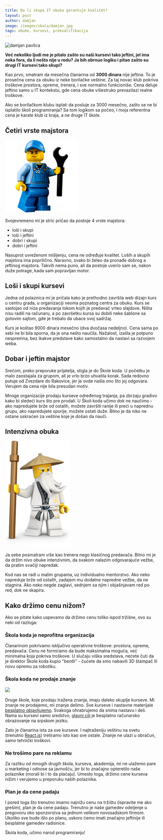 ```yaml
---
title: Da li skupa IT obuka garantuje kvalitet?
layout: post
author: damjan
image: /images/skola/damjan.jpg
tags: obuke, kursevi, prekvalifikacija
---
```


![damjan pavlica]({{page.image}})

**Već nekoliko ljudi me je pitalo zašto su naši kursevi tako jeftini, jel ima neka fora, da li nešto nije u redu? Ja bih obrnuo logiku i pitao zašto su drugi IT kursevi tako skupi?**

Kao prvo, smatram da mesečna članarina od **3000 dinara** nije jeftina. To je prosečna cena za obuku iz neke borilačke veštine. Za taj novac klub pokriva troškove prostora, opreme, trenera, i sve normalno funkcioniše. Cena deluje jeftino samo u IT kontekstu, gde cena obuke višestruko prevazilazi realne troškove.

Ako se borilačkom klubu isplati da posluje za 3000 mesečno, zašto se ne bi isplatilo školi programiranja? Sa tom logikom sa počeo, i moja referentna cena je karate klub iz kraja, a ne druge IT škole.

## Četiri vrste majstora

![majtor](/images/fore/lego-majstor.png)
<!-- http://www.clipartlord.com/wp-content/uploads/2016/08/mechanic2.png -->

Svojevremeno mi je stric pričao da postoje 4 vrste majstora:

- loši i skupi
- loši i jeftini
- dobri i skupi
- dobri i jeftini

Nasuprot uvreženom mišljenju, cena ne određuje kvalitet. Loših a skupih majstora ima poprilično. Naravno, svako bi želeo da pronađe dobrog a jeftinog majstora. Takvih nema puno, ali da postoje uverio sam se, nakon duže potrage, kada sam popravljao motor.

## Loši i skupi kursevi

Jedna od polaznica mi je pričala kako je prethodno završila web dizajn kurs u centru grada, u organizaciji veoma poznatog centra za obuku. Kurs se sastojao od niza predavanja tokom kojih je predavač vrteo slajdove. Ništa nisu radili na računaru, a po završetku kursa su dobili neke šablone sa gotovim sajtom, gde je trebalo da ubace svoj sadržaj.

Kurs je koštao 9000 dinara mesečno (dva dvočasa nedeljno). Cena sama po sebi ne bi bila sporna, da je ona nešto naučila. Nažalost, izašla je potpuno nespremna, bez ikakve predstave kako samostalno da nastavi sa razvojem weba.

## Dobar i jeftin majstor

Srećom, preko preporuke prijatelja, stigla je do Škole koda. U početku je malo zaostajala za grupom, ali je vrlo brzo uhvatila korak. Sada redovno putuje od Zvezdare do Rakovice, jer je ovde našla ono što joj odgovara. Verujem da cena nije bila presudan motiv.

Mnoge organizacije prodaju kurseve određenog trajanja, pa zbrzaju gradivo kako bi sledeći kurs što pre prodali. U Školi koda učimo dok ne naučimo - ako napredujete brže od ostalih, možete završiti ranije ili preći u naprednu grupu, ako napredujete sporije, možete ostati duže. Bitno je da niko ne ostane uskraćen za veštine koje je došao da nauči.

## Intenzivna obuka

![sensei](/images/fore/sensei.png)

Ja sebe posmatram više kao trenera nego klasičnog predavača. Bitno mi je da držim nivo obuke intenzivnim, da svakom nalazim odgovarajuće vežbe, da pratim svačiji napredak.

Kod nas se radi u malim grupama, uz individualno mentorstvo. Ako neko napreduje brže od ostalih, zadajem mu dodatne napredne vežbe, da ne stagnira. Ako neko negde zaglavi, sednjem sa njim i objašnjavam red po red, dok ne skapira.

## Kako držimo cenu nižom?

Ako se pitate kako uspevamo da držimo cenu toliko ispod tržišne, ovo su neki od razloga:

### Škola koda je neprofitna organizacija

Članarinom pokrivamo isključivo operativne troškove: prostora, opreme, predavača. Cenu ne formiramo da bude maksimalna moguća, već minimalna koja pokriva troškove. U slučaju viška sredstava, nećete čuti da je direktor Škole koda kupio "bentli" - čućete da smo nabavili 3D štampač ili novu opremu za robotiku.

### Škola koda ne prodaje znanje

![](http://1.bp.blogspot.com/-ZJOUXs--oBo/TpXoCe5cyzI/AAAAAAAAAAc/pcAB4zQzxxA/s1600/knowledge0)

Druge škole, koje prodaju tražena znanja, imaju daleko skuplje kurseve. Mi znanje ne prodajemo, mi znanje delimo. Sve kurseve i nastavne materijale [besplatno objavljujemo](/kursevi/). Svakoga ohrabrujemo da snima nastavu i deli. Nama su kursevi samo sredstvo, [glavni cilj](/autor/damjan-pavlica) je besplatno računarsko obrazovanje na srpskom jeziku.

Zato je članarina ista za sve kurseve. I najtraženiju veštinu na svetu (trenutno [React.js](https://jaxenter.com/freelance-skills-reactjs-angularjs-138720.html)) tretiramo isto kao sve ostale. Znanje ne ulazi u obračun, samo tehnički troškovi.

### Ne trošimo pare na reklamu

Za razliku od mnogih drugih škola, kurseva, akademija, mi ne ulažemo pare u marketing i odnose sa javnošću, jer bi to značajno opteretilo naše polaznike (morali bi i to da plaćaju). Umesto toga, držimo cene kurseva nižim i verujemo u preporuku naših polaznika.

### Plan je da cene padaju

I pored toga što trenutno imamo najnižu cenu na tržištu (ispravite me ako grešim), plan je da cene padaju. Trenutno je naše gamedev odeljenje u pregovoru oko sponzorstva sa jednom velikom novosadskom firmom. Ukoliko sve bude išlo po planu, uskoro ćemo imati značajno jeftinije ili besplatne gamedev radionice.

Škola koda, učimo narod programiranju!
